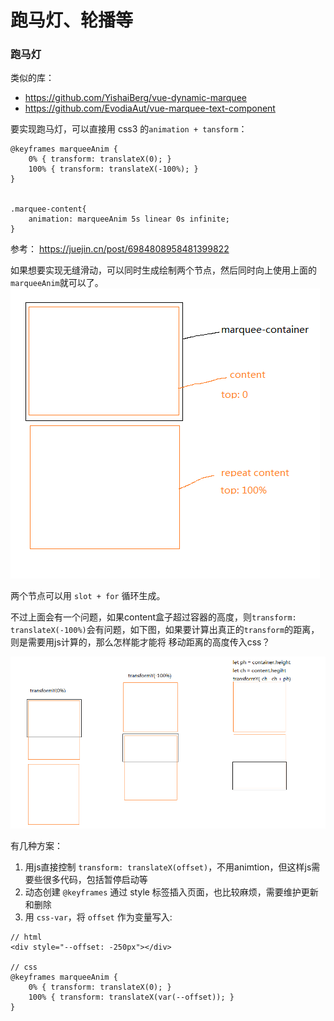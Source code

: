 # 跑马灯、轮播等


### 跑马灯
类似的库：
- https://github.com/YishaiBerg/vue-dynamic-marquee
- https://github.com/EvodiaAut/vue-marquee-text-component

要实现跑马灯，可以直接用 css3 的`animation + tansform`：
```
@keyframes marqueeAnim { 
    0% { transform: translateX(0); } 
    100% { transform: translateX(-100%); } 
}


.marquee-content{
    animation: marqueeAnim 5s linear 0s infinite;
}
```
参考： https://juejin.cn/post/6984808958481399822

如果想要实现无缝滑动，可以同时生成绘制两个节点，然后同时向上使用上面的`marqueeAnim`就可以了。
![](./static/跑马灯/img1.png)

两个节点可以用 `slot + for` 循环生成。

不过上面会有一个问题，如果content盒子超过容器的高度，则`transform: translateX(-100%)`会有问题，如下图，如果要计算出真正的`transform`的距离，则是需要用js计算的，那么怎样能才能将 移动距离的高度传入css？

![](./static/跑马灯/img2.png)

有几种方案：
1. 用js直接控制 `transform: translateX(offset)`，不用animtion，但这样js需要些很多代码，包括暂停启动等
2. 动态创建 `@keyframes` 通过 style 标签插入页面，也比较麻烦，需要维护更新和删除
3. 用 `css-var`，将 `offset` 作为变量写入:
```
// html 
<div style="--offset: -250px"></div>

// css
@keyframes marqueeAnim { 
    0% { transform: translateX(0); } 
    100% { transform: translateX(var(--offset)); } 
}
```